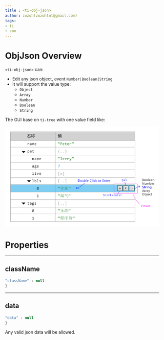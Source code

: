```yaml
---
title : <ti-obj-json>
author: zozoh(zozohtnt@gmail.com)
tags:
- ti
- com
---
```


# ObjJson Overview

`<ti-obj-json>` can:

- Edit any json object, event `Number|Boolean|String`
- It will support the value type:
  + `Object`
  + `Array`
  + `Number`
  + `Boolean`
  + `String`
  
The GUI base on `ti-tree` with one value field like:

![](design-json-editor.png)

# Properties

-------------------------------------------------------------------
## className

```js
"className" : null
}
```

-------------------------------------------------------------------
## data

```js
"data" : null
}
```

Any valid json data will be allowed.